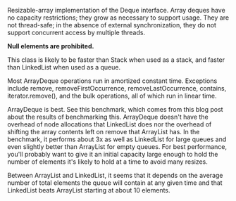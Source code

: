 Resizable-array implementation of the Deque interface. Array deques have no capacity restrictions; they grow as necessary to support usage. They are not thread-safe; in the absence of external synchronization, they do not support concurrent access by multiple threads.

**Null elements are prohibited.**

This class is likely to be faster than Stack when used as a stack, and faster than LinkedList when used as a queue.

Most ArrayDeque operations run in amortized constant time. Exceptions include remove, removeFirstOccurrence, removeLastOccurrence, contains, iterator.remove(), and the bulk operations, all of which run in linear time.


ArrayDeque is best. See this benchmark, which comes from this blog post about the results of benchmarking this. ArrayDeque doesn't have the overhead of node allocations that LinkedList does nor the overhead of shifting the array contents left on remove that ArrayList has. In the benchmark, it performs about 3x as well as LinkedList for large queues and even slightly better than ArrayList for empty queues. For best performance, you'll probably want to give it an initial capacity large enough to hold the number of elements it's likely to hold at a time to avoid many resizes.

Between ArrayList and LinkedList, it seems that it depends on the average number of total elements the queue will contain at any given time and that LinkedList beats ArrayList starting at about 10 elements.
